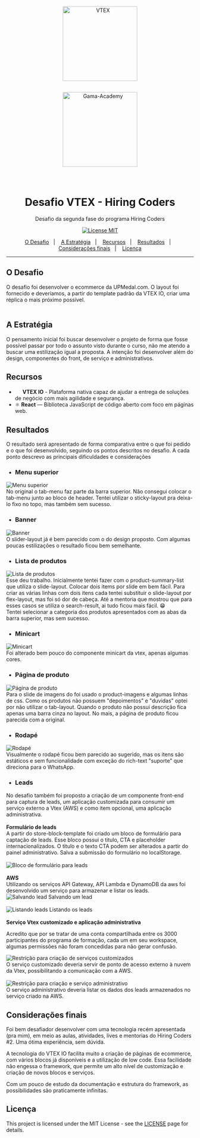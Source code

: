 <br>
<p align="center">
    <img style='padding: 8px;' src="https://appliancetheme.vtexassets.com/assets/app/src/vtex___751a9fb5b8e275bc4526ef358279243b.svg" alt="VTEX" width="200">
</p>
<p align="center">
    <img style='padding: 8px;' src="https://assets.website-files.com/5ff79f3ebebf6b12f6b7747f/5ffe04fc6284b7e90070d985_logo-gama-academy-p-500.png" alt="Gama-Academy" width="200">
</p>
<br>
<h1 align="center">
Desafio VTEX - Hiring Coders
</h1>

<p align="center">Desafio da segunda fase do programa Hiring Coders</p>

<p align="center">
  <a href="https://opensource.org/licenses/MIT">
    <img src="https://img.shields.io/badge/License-MIT-blue.svg" alt="License MIT">
  </a>
</p>

<p align="center">
  <a href="#o-desafio">O Desafio</a>&nbsp;&nbsp;&nbsp;|&nbsp;&nbsp;&nbsp;
  <a href="#a-estratégia">A Estratégia</a>&nbsp;&nbsp;&nbsp;|&nbsp;&nbsp;&nbsp;
  <a href="#recursos">Recursos</a>&nbsp;&nbsp;&nbsp;|&nbsp;&nbsp;&nbsp;
  <a href="#resultados">Resultados</a>&nbsp;&nbsp;&nbsp;|&nbsp;&nbsp;&nbsp;
  <a href="#consideracoes-finais">Considerações finais</a>&nbsp;&nbsp;&nbsp;|&nbsp;&nbsp;&nbsp;
  <a href="#licença">Licença</a>
</p>

---

## O Desafio
O desafio foi desenvolver o ecommerce da UPMedal.com. O layout foi fornecido e deveríamos, a partir do template padrão da  VTEX IO, criar uma réplica o mais próximo possível.
<br><br>

## A Estratégia
O pensamento inicial foi buscar desenvolver o projeto de forma que fosse possível passar por todo o assunto visto durante o curso, não me atendo a buscar uma estilização igual a proposta. A intenção foi desenvolver além do design, componentes do front, de serviço e administrativos.

## Recursos

- <img src="https://i.ibb.co/KD1sgdY/vtex-icon.png" width=16/> **VTEX IO** - Plataforma nativa capaz de ajudar a entrega de soluções de negócio com mais agilidade e segurança.
- ⚛️ **React** — Biblioteca JavaScript de código aberto com foco em páginas web.

## Resultados
O resultado será apresentado de forma comparativa entre o que foi pedido e o que foi desenvolvido, seguindo os pontos descritos no desafio. A cada ponto descrevo as principais dificuldades e considerações

* ### Menu superior
![Menu superior](https://i.ibb.co/fkG5TwM/menu-bar.png)
<br>
No original o tab-menu faz parte da barra superior. Não consegui colocar o tab-menu junto ao bloco de header. Tentei utilizar o sticky-layout pra deixa-lo fixo no topo, mas também sem sucesso.

* ### Banner
![Banner](https://i.ibb.co/6ryD0gL/banner.png)
<br>
O slider-layout já é bem parecido com o do design proposto. Com algumas poucas estilizações o resultado ficou bem semelhante.

* ### Lista de produtos
![Lista de produtos](https://i.ibb.co/TvwPHRC/product-list.png)
<br>
Esse deu trabalho. Inicialmente tentei fazer com o product-summary-list que utiliza o slide-layout. Colocar dois items por slide em bem fácil. Para criar as várias linhas com dois itens
cada tentei substituir o slide-layout por flex-layout, mas foi só dor de cabeça. Até a mentoria que mostrou que para esses casos se utiliza o search-result, ai tudo ficou mais fácil. :grin:<br>Tentei selecionar a categoria dos produtos apresentados com as abas da barra superior, mas sem sucesso.

* ### Minicart
![Minicart](https://i.ibb.co/ZGwnM7M/minicart.png)
<br>
Foi alterado bem pouco do componente minicart da vtex, apenas algumas cores.

* ### Página de produto
![Página de produto](https://i.ibb.co/kgCdvpj/product-page.png)
<br>
Para o slide de imagens do foi usado o product-imagens e algumas linhas de css.
Como os produtos não possuem "depoimentos" e "duvidas" optei por não utilizar o tab-layout. Quando o produto não possui descrição fica apenas uma barra cinza no layout. No mais, a página de produto ficou parecida com a original.

* ### Rodapé
![Rodapé](https://i.ibb.co/ygwb2h1/footer.png)
<br>
Visualmente o rodapé ficou bem parecido ao sugerido, mas os itens são estáticos e sem funcionalidade com exceção do rich-text "suporte" que direciona para o WhatsApp.

* ### Leads
No desafio também foi proposto a criação de um componente front-end para captura de leads, um aplicação customizada para consumir um serviço externo a Vtex (AWS) e como item opcional, uma aplicação administrativa.
<br><br>
__Formulário de leads__
<br>
A partir do store-block-template foi criado um bloco de formulário para captação de leads. Esse bloco possui o titulo, CTA e placeholder internacionalizados. O titulo e o texto CTA podem ser alterados a partir do painel administrativo. Salva a submissão do formulário no localStorage.
<br><br>
![Bloco de formulário para leads](https://i.ibb.co/fDnXGtq/lead-form.png)
<br><br>
__AWS__
<br>
Utilizando os serviços API Gateway, API Lambda e DynamoDB da aws foi desenvolvido um serviço para armazenar e listar os leads.
<br>
![Salvando lead](https://i.ibb.co/br7Ypy5/save-lead.png)
Salvando um lead
<br><br>
![Listando leads](https://i.ibb.co/TRJhm3D/list-lead.png)
Listando os leads
<br><br>
__Serviço Vtex customizado e aplicação administrativa__

Acredito que por se tratar de uma conta compartilhada entre os 3000 participantes do programa de formação, cada um em seu workspace, algumas permissões não foram concedidas para não gerar confusão.

![Restrição para criação de serviços customizados](https://i.ibb.co/JWTMfC7/service-error.png)
<br>
O serviço customizado deveria servir de ponto de acesso externo à nuvem da Vtex, possibilitando a comunicação com a AWS.
<br><br>
![Restrição para criação e serviço administrativo](https://i.ibb.co/ySb0WB8/admin-error.png)
<br>
O serviço administrativo deveria listar os dados dos leads armazenados no serviço criado na AWS.

## Considerações finais
Foi bem desafiador desenvolver com uma tecnologia recém apresentada (pra mim), em meio as aulas, atividades, lives e mentorias do Hiring Coders #2. Uma ótima experiência, sem dúvida.

A tecnologia do VTEX IO facilita muito a criação de páginas de ecommerce, com vários blocos já disponíveis e a utilização de low code. Essa facilidade não engessa o framework, que permite um alto nível de customização e criação de novos blocos e serviços.

Com um pouco de estudo da documentação e estrutura do framework, as possibilidades são praticamente infinitas.

## Licença

This project is licensed under the MIT License - see the [LICENSE](https://opensource.org/licenses/MIT) page for details.
